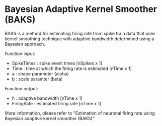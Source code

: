# Bayesian Adaptive Kernel Smoother (BAKS)
BAKS is a method for estimating firing rate from spike train data that uses kernel smoothing technique with adaptive bandwidth determined using a Bayesian approach.

Function input:
- SpikeTimes : spike event times [nSpikes x 1]
- Time : time at which the firing rate is estimated [nTime x 1]
- a : shape parameter (alpha) 
- b : scale paramter (beta)

Function output:
- h : adaptive bandwidth [nTime x 1]
- FiringRate : estimated firing rate [nTime x 1]

More information, please refer to "Estimation of neuronal firing rate using Bayesian adaptive kernel smoother (BAKS)"

